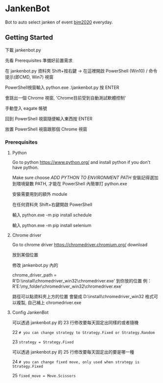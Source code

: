 # JankenBot

Bot to auto select janken of event [bjm2020](https://p.eagate.573.jp/game/bemani/bjm2020/index.html) everyday.

## Getting Started

下載 jankenbot.py

先看 Prerequisites 準備好前置需求

在 jankenbot.py 資料夾 Shift+按右鍵 -> 在這裡開啟 PowerShell (Win10) / 命令提示(即CMD, Win7) 視窗

PowerShell視窗輸入  python.exe .\jankenbot.py 按 ENTER

會跳出一個 Chrome 視窗, 'Chrome目前受到自動測試軟體控制'

手動登入 eagate 帳號

回到 PowerShell 視窗隨便輸入東西按 ENTER

放置 PowerShell 視窗跟那個 Chrome 視窗


### Prerequisites

1. Python

	Go to python https://www.python.org/ and install python if you don't have python.
	
	Make sure choose *ADD PYTHON TO ENVIRONMENT PATH* 安裝記得選加到環境變數 PATH, 才能在 PowerShell 內簡單打 python.exe
	
	安裝需要用到的額外 module
	
	在任何資料夾 Shift+右鍵開啟 PowerShell
	
	輸入 python.exe -m pip install schedule
	
	輸入 python.exe -m pip install selenium

2. Chrome driver

	Go to chrome driver https://chromedriver.chromium.org/ download 
	
	放到某個位置
	
	修改 jankenbot.py 內的
	
	chrome_driver_path = R'D:\install\chromedriver_win32\chromedriver.exe' 到你放的位置 例： R'E:\my_folder\chromedriver_win32\chromedriver.exe'
	
	路徑可以點資料夾上方的位置 會變成 D:\install\chromedriver_win32 格式可以複製, 自己補上 chromedriver.exe

3. Config JankenBot

	可以透過 jankenbot.py 的 23 行修改要每天固定出同樣的或者隨機
	
	22 `# you can change strategy to Strategy.Fixed or Strategy.Random`
	
	23 `strategy = Strategy.Fixed`
	
	可以透過 jankenbot.py 的 25 行修改要每天固定出的要是哪一種
	
	24 `# you can change fixed move, only used when strategy is Strategy.Fixed`
	
	25 `fixed_move = Move.Scissors`